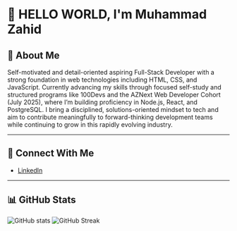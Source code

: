# 👋 HELLO WORLD, I'm Muhammad Zahid

## 🧠 About Me

Self-motivated and detail-oriented aspiring Full-Stack Developer with a strong foundation in web technologies including HTML, CSS, and JavaScript. Currently advancing my skills through focused self-study and structured programs like 100Devs and the AZNext Web Developer Cohort (July 2025), where I’m building proficiency in Node.js, React, and PostgreSQL. I bring a disciplined, solutions-oriented mindset to tech and aim to contribute meaningfully to forward-thinking development teams while continuing to grow in this rapidly evolving industry.

---
## 🔗 Connect With Me

- [LinkedIn](https://www.linkedin.com/in/zahidm)

---
## 📊 GitHub Stats

![GitHub stats](https://github-readme-stats.vercel.app/api?username=mzahiddev404&show_icons=true&theme=tokyonight)
![GitHub Streak](https://github-readme-streak-stats.herokuapp.com/?user=mzahiddev404&theme=tokyonight)

